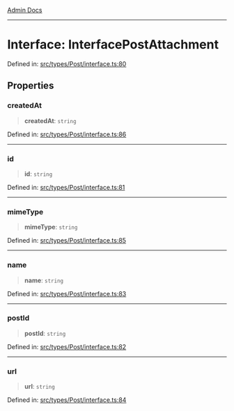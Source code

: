 [Admin Docs](/)

***

# Interface: InterfacePostAttachment

Defined in: [src/types/Post/interface.ts:80](https://github.com/PalisadoesFoundation/talawa-admin/blob/main/src/types/Post/interface.ts#L80)

## Properties

### createdAt

> **createdAt**: `string`

Defined in: [src/types/Post/interface.ts:86](https://github.com/PalisadoesFoundation/talawa-admin/blob/main/src/types/Post/interface.ts#L86)

***

### id

> **id**: `string`

Defined in: [src/types/Post/interface.ts:81](https://github.com/PalisadoesFoundation/talawa-admin/blob/main/src/types/Post/interface.ts#L81)

***

### mimeType

> **mimeType**: `string`

Defined in: [src/types/Post/interface.ts:85](https://github.com/PalisadoesFoundation/talawa-admin/blob/main/src/types/Post/interface.ts#L85)

***

### name

> **name**: `string`

Defined in: [src/types/Post/interface.ts:83](https://github.com/PalisadoesFoundation/talawa-admin/blob/main/src/types/Post/interface.ts#L83)

***

### postId

> **postId**: `string`

Defined in: [src/types/Post/interface.ts:82](https://github.com/PalisadoesFoundation/talawa-admin/blob/main/src/types/Post/interface.ts#L82)

***

### url

> **url**: `string`

Defined in: [src/types/Post/interface.ts:84](https://github.com/PalisadoesFoundation/talawa-admin/blob/main/src/types/Post/interface.ts#L84)
